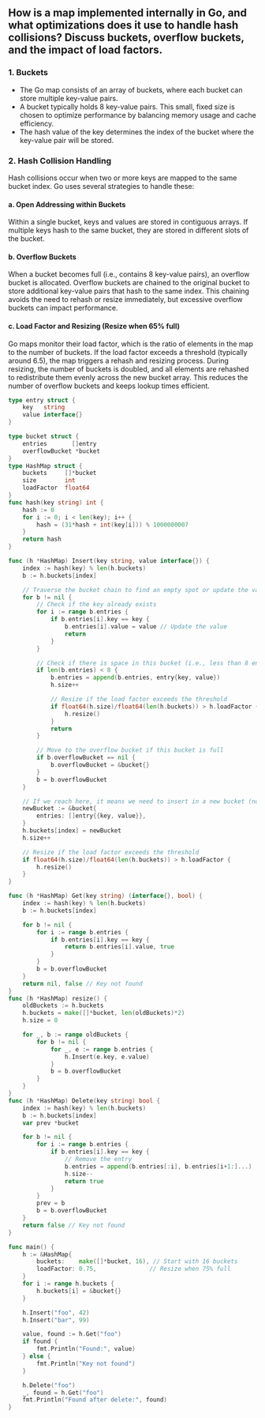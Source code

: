 ## How is a map implemented internally in Go, and what optimizations does it use to handle hash collisions? Discuss buckets, overflow buckets, and the impact of load factors.

### 1. Buckets
- The Go map consists of an array of buckets, where each bucket can store multiple key-value pairs.
- A bucket typically holds 8 key-value pairs. This small, fixed size is chosen to optimize performance by balancing memory usage and cache efficiency.
- The hash value of the key determines the index of the bucket where the key-value pair will be stored.

### 2. Hash Collision Handling
Hash collisions occur when two or more keys are mapped to the same bucket index. Go uses several strategies to handle these:

#### a. Open Addressing within Buckets
Within a single bucket, keys and values are stored in contiguous arrays.
If multiple keys hash to the same bucket, they are stored in different slots of the bucket.

#### b. Overflow Buckets
When a bucket becomes full (i.e., contains 8 key-value pairs), an overflow bucket is allocated.
Overflow buckets are chained to the original bucket to store additional key-value pairs that hash to the same index.
This chaining avoids the need to rehash or resize immediately, but excessive overflow buckets can impact performance.

#### c. Load Factor and Resizing (Resize when 65% full)
Go maps monitor their load factor, which is the ratio of elements in the map to the number of buckets.
If the load factor exceeds a threshold (typically around 6.5), the map triggers a rehash and resizing process.
During resizing, the number of buckets is doubled, and all elements are rehashed to redistribute them evenly across the new bucket array.
This reduces the number of overflow buckets and keeps lookup times efficient.

```go
type entry struct {
    key   string
    value interface{}
}

type bucket struct {
    entries       []entry
    overflowBucket *bucket
}
type HashMap struct {
    buckets     []*bucket
    size        int
    loadFactor  float64
}
func hash(key string) int {
    hash := 0
    for i := 0; i < len(key); i++ {
        hash = (31*hash + int(key[i])) % 1000000007
    }
    return hash
}

func (h *HashMap) Insert(key string, value interface{}) {
    index := hash(key) % len(h.buckets)
    b := h.buckets[index]

    // Traverse the bucket chain to find an empty spot or update the value
    for b != nil {
        // Check if the key already exists
        for i := range b.entries {
            if b.entries[i].key == key {
                b.entries[i].value = value // Update the value
                return
            }
        }

        // Check if there is space in this bucket (i.e., less than 8 entries)
        if len(b.entries) < 8 {
            b.entries = append(b.entries, entry{key, value})
            h.size++

            // Resize if the load factor exceeds the threshold
            if float64(h.size)/float64(len(h.buckets)) > h.loadFactor {
                h.resize()
            }
            return
        }

        // Move to the overflow bucket if this bucket is full
        if b.overflowBucket == nil {
            b.overflowBucket = &bucket{}
        }
        b = b.overflowBucket
    }

    // If we reach here, it means we need to insert in a new bucket (no existing entry found)
    newBucket := &bucket{
        entries: []entry{{key, value}},
    }
    h.buckets[index] = newBucket
    h.size++

    // Resize if the load factor exceeds the threshold
    if float64(h.size)/float64(len(h.buckets)) > h.loadFactor {
        h.resize()
    }
}

func (h *HashMap) Get(key string) (interface{}, bool) {
    index := hash(key) % len(h.buckets)
    b := h.buckets[index]

    for b != nil {
        for i := range b.entries {
            if b.entries[i].key == key {
                return b.entries[i].value, true
            }
        }
        b = b.overflowBucket
    }
    return nil, false // Key not found
}
func (h *HashMap) resize() {
    oldBuckets := h.buckets
    h.buckets = make([]*bucket, len(oldBuckets)*2)
    h.size = 0

    for _, b := range oldBuckets {
        for b != nil {
            for _, e := range b.entries {
                h.Insert(e.key, e.value)
            }
            b = b.overflowBucket
        }
    }
}
func (h *HashMap) Delete(key string) bool {
    index := hash(key) % len(h.buckets)
    b := h.buckets[index]
    var prev *bucket

    for b != nil {
        for i := range b.entries {
            if b.entries[i].key == key {
                // Remove the entry
                b.entries = append(b.entries[:i], b.entries[i+1:]...)
                h.size--
                return true
            }
        }
        prev = b
        b = b.overflowBucket
    }
    return false // Key not found
}

func main() {
    h := &HashMap{
        buckets:    make([]*bucket, 16), // Start with 16 buckets
        loadFactor: 0.75,               // Resize when 75% full
    }
    for i := range h.buckets {
        h.buckets[i] = &bucket{}
    }

    h.Insert("foo", 42)
    h.Insert("bar", 99)

    value, found := h.Get("foo")
    if found {
        fmt.Println("Found:", value)
    } else {
        fmt.Println("Key not found")
    }

    h.Delete("foo")
    _, found = h.Get("foo")
    fmt.Println("Found after delete:", found)
}
```





